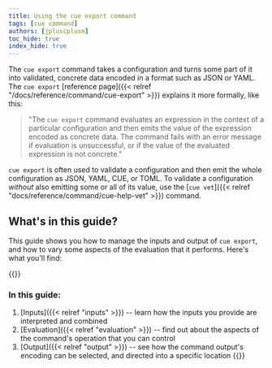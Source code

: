 ```yaml
---
title: Using the cue export command
tags: [cue command]
authors: [jpluscplusm]
toc_hide: true
index_hide: true
---
```


The `cue export` command takes a configuration and turns some part of it into
validated, concrete data encoded in a format such as JSON or YAML.
The `cue export`
[reference page]({{< relref "/docs/reference/command/cue-export" >}}) explains
it more formally, like this:

> "The `cue export` command
> evaluates an expression in the context of a particular configuration
> and then
> emits the value of the expression encoded as concrete data.
> The command fails with an error message
> if evaluation is unsuccessful, or
> if the value of the evaluated expression is not concrete."

`cue export` is often used to validate a configuration and then emit the whole
configuration as JSON, YAML, CUE, or TOML.
To validate a configuration *without* also emitting some or all of its value,
use the
[`cue vet`]({{< relref "docs/reference/command/cue-help-vet" >}}) command.

## What's in this guide?

This guide shows you how to manage the inputs and output of `cue export`,
and how to vary some aspects of the evaluation that it performs.
Here's what you'll find:

{{<info>}}
### In this guide:
1. [Inputs]({{< relref "inputs" >}}) --
   learn how the inputs you provide are interpreted and combined
1. [Evaluation]({{< relref "evaluation" >}}) --
   find out about the aspects of the command's operation that you can control
1. [Output]({{< relref "output" >}}) --
   see how the command output's encoding can be selected, and directed into a
   specific location
{{</info>}}
